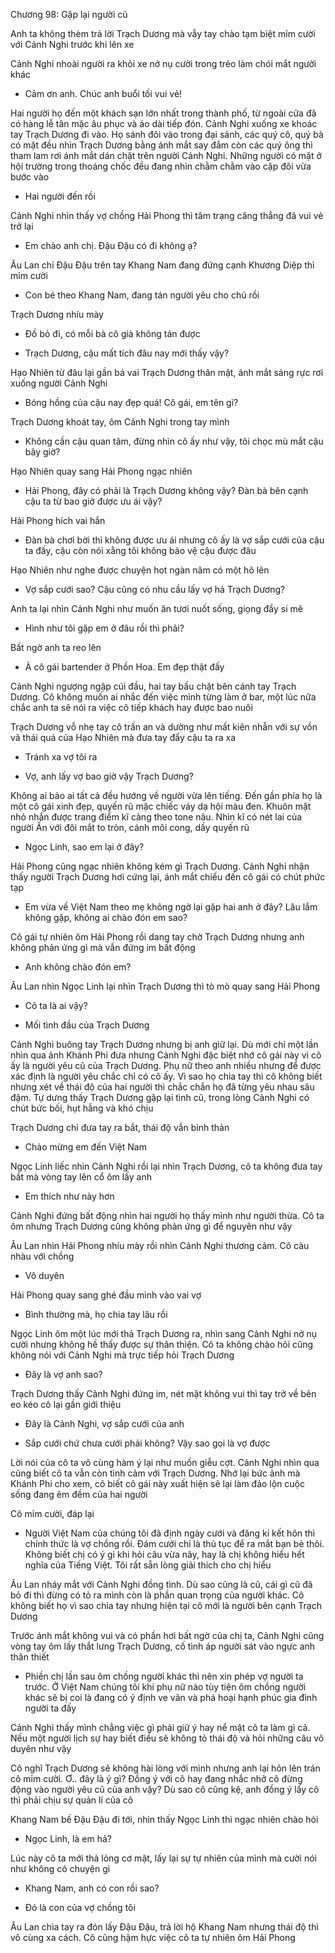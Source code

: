 




Chương 98: Gặp lại người cũ

Anh ta không thèm trả lời Trạch Dương mà vẫy tay chào tạm biệt mỉm cười với Cảnh Nghi trước khi lên xe

Cảnh Nghi nhoài người ra khỏi xe nở nụ cười trong trẻo làm chói mắt người khác

- Cảm ơn anh. Chúc anh buổi tối vui vẻ!

Hai người họ đến một khách sạn lớn nhất trong thành phố, từ ngoài cửa đã có hàng lễ tân mặc âu phục và áo dài tiếp đón. Cảnh Nghi xuống xe khoác tay Trạch Dương đi vào. Họ sánh đôi vào trong đại sảnh, các quý cô, quý bà có mặt đều nhìn Trạch Dương bằng ánh mắt say đắm còn các quý ông thì tham lam rơi ánh mắt dán chặt trên người Cảnh Nghi. Những người có mặt ở hội trường trong thoáng chốc đều đang nhìn chằm chằm vào cặp đôi vừa bước vào

- Hai người đến rồi

Cảnh Nghi nhìn thấy vợ chồng Hải Phong thì tâm trạng căng thẳng đã vui vẻ trở lại

- Em chào anh chị. Đậu Đậu có đi không ạ?

Âu Lan chỉ Đậu Đậu trên tay Khang Nam đang đứng cạnh Khương Diệp thì mỉm cười

- Con bé theo Khang Nam, đang tán người yêu cho chú rồi

Trạch Dương nhíu mày

- Đồ bỏ đi, có mỗi bà cô già không tán được

- Trạch Dương, cậu mất tích đâu nay mới thấy vậy?

Hạo Nhiên từ đâu lại gần bá vai Trạch Dương thân mật, ánh mắt sáng rực rơi xuống người Cảnh Nghi

- Bóng hồng của cậu nay đẹp quá! Cô gái, em tên gì?

Trạch Dương khoát tay, ôm Cảnh Nghi trong tay mình

- Không cần cậu quan tâm, đừng nhìn cô ấy như vậy, tôi chọc mù mắt cậu bây giờ?

Hạo Nhiên quay sang Hải Phong ngạc nhiên

- Hải Phong, đây có phải là Trạch Dương không vậy? Đàn bà bên cạnh cậu ta từ bao giờ được ưu ái vậy?

Hải Phong hích vai hắn

- Đàn bà chơi bời thì không được ưu ái nhưng cô ấy là vợ sắp cưới của cậu ta đấy, cậu còn nói xằng tôi không bảo vệ cậu được đâu

Hạo Nhiên như nghe được chuyện hot ngàn năm có một hô lên

- Vợ sắp cưới sao? Cậu cũng có nhu cầu lấy vợ hả Trạch Dương?

Anh ta lại nhìn Cảnh Nghi như muốn ăn tươi nuốt sống, giọng đầy si mê

- Hình như tôi gặp em ở đâu rồi thì phải?

Bất ngờ anh ta reo lên

- À cô gái bartender ở Phồn Hoa. Em đẹp thật đấy

Cảnh Nghi ngượng ngập cúi đầu, hai tay bấu chặt bên cánh tay Trạch Dương. Cô không muốn ai nhắc đến việc mình từng làm ở bar, một lúc nữa chắc anh ta sẽ nói ra việc cô tiếp khách hay được bao nuôi

Trạch Dương vỗ nhẹ tay cô trấn an và dường như mất kiên nhẫn với sự vồn vã thái quá của Hạo Nhiên mà đưa tay đẩy cậu ta ra xa

- Tránh xa vợ tôi ra

- Vợ, anh lấy vợ bao giờ vậy Trạch Dương?

Không ai bảo ai tất cả đều hướng về người vừa lên tiếng. Đến gần phía họ là một cô gái xinh đẹp, quyến rũ mặc chiếc váy dạ hội màu đen. Khuôn mặt nhỏ nhắn được trang điểm kĩ càng theo tone nâu. Nhìn kĩ có nét lai của người Ấn với đôi mắt to tròn, cánh môi cong, dầy quyến rũ

- Ngọc Linh, sao em lại ở đây?

Hải Phong cũng ngạc nhiên không kém gì Trạch Dương. Cảnh Nghi nhận thấy người Trạch Dương hơi cứng lại, ánh mắt chiếu đến cô gái có chút phức tạp

- Em vừa về Việt Nam theo mẹ không ngờ lại gặp hai anh ở đây? Lâu lắm không gặp, không ai chào đón em sao?

Cô gái tự nhiên ôm Hải Phong rồi dang tay chờ Trạch Dương nhưng anh không phản ứng gì mà vẫn đứng im bất động

- Anh không chào đón em?

Âu Lan nhìn Ngọc Linh lại nhìn Trạch Dương thì tò mò quay sang Hải Phong

- Cô ta là ai vậy?

- Mối tình đầu của Trạch Dương

Cảnh Nghi buông tay Trạch Dương nhưng bị anh giữ lại. Dù mới chỉ một lần nhìn qua ảnh Khánh Phi đưa nhưng Cảnh Nghi đặc biệt nhớ cô gái này vì cô ấy là người yêu cũ của Trạch Dương. Phụ nữ theo anh nhiều nhưng để được xác định là người yêu chắc chỉ có cô ấy. Vì sao họ chia tay thì cô không biết nhưng xét về thái độ của hai người thì chắc chắn họ đã từng yêu nhau sâu đậm. Tự dưng thấy Trạch Dương gặp lại tình cũ, trong lòng Cảnh Nghi có chút bức bối, hụt hẫng và khó chịu

Trạch Dương chỉ đưa tay ra bắt, thái độ vẫn bình thản

- Chào mừng em đến Việt Nam

Ngọc Linh liếc nhìn Cảnh Nghi rồi lại nhìn Trạch Dương, cô ta không đưa tay bắt mà vòng tay lên cổ ôm lấy anh

- Em thích như này hơn

Cảnh Nghi đứng bất động nhìn hai người họ thấy mình như người thừa. Cô ta ôm nhưng Trạch Dương cũng không phản ứng gì để nguyên như vậy

Âu Lan nhìn Hải Phong nhíu mày rồi nhìn Cảnh Nghi thương cảm. Cô càu nhàu với chồng

- Vô duyên

Hải Phong quay sang ghé đầu mình vào vai vợ

- Bình thường mà, họ chia tay lâu rồi

Ngọc Linh ôm một lúc mới thả Trạch Dương ra, nhìn sang Cảnh Nghi nở nụ cười nhưng không hề thấy được sự thân thiện. Cô ta không chào hỏi cũng không nói với Cảnh Nghi mà trực tiếp hỏi Trạch Dương

- Đây là vợ anh sao?

Trạch Dương thấy Cảnh Nghi đứng im, nét mặt không vui thì tay trở về bên eo kéo cô lại gần giới thiệu

- Đây là Cảnh Nghi, vợ sắp cưới của anh

- Sắp cưới chứ chưa cưới phải không? Vậy sao gọi là vợ được

Lời nói của cô ta vô cùng hàm ý lại như muốn giễu cợt. Cảnh Nghi nhìn qua cũng biết cô ta vẫn còn tình cảm với Trạch Dương. Nhớ lại bức ảnh mà Khánh Phi cho xem, cô biết cô gái này xuất hiện sẽ lại làm đảo lộn cuộc sống đang êm đềm của hai người

Cô mỉm cười, đáp lại

- Người Việt Nam của chúng tôi đã định ngày cưới và đăng kí kết hôn thì chính thức là vợ chồng rồi. Đám cưới chỉ là thủ tục để ra mắt bạn bè thôi. Không biết chị có ý gì khi hỏi câu vừa nãy, hay là chị không hiểu hết nghĩa của Tiếng Việt. Tôi rất sẵn lòng giải thích cho chị hiểu

Âu Lan nháy mắt với Cảnh Nghi đồng tình. Dù sao cũng là cũ, cái gì cũ đã bỏ đi thì đừng có tỏ ra mình còn là phần quan trọng của người khác. Cô không biết họ vì sao chia tay nhưng hiện tại cô mới là người bên cạnh Trạch Dương

Trước ánh mắt không vui và có phần hơi bất ngờ của chị ta, Cảnh Nghi cũng vòng tay ôm lấy thắt lưng Trạch Dương, cố tình áp người sát vào ngực anh thân thiết

- Phiền chị lần sau ôm chồng người khác thì nên xin phép vợ người ta trước. Ở Việt Nam chúng tôi khi phụ nữ nào tùy tiện ôm chồng người khác sẽ bị coi là đang có ý định ve vãn và phá hoại hạnh phúc gia đình người ta đấy

Cảnh Nghi thấy mình chẳng việc gì phải giữ ý hay nể mặt cô ta làm gì cả. Nếu một người lịch sự hay biết điều sẽ không tỏ thái độ và hỏi những câu vô duyên như vậy

Cô nghĩ Trạch Dương sẽ không hài lòng với mình nhưng anh lại hôn lên trán cô mỉm cười. Ơ.. đây là ý gì? Đồng ý với cô hay đang nhắc nhở cô đừng động vào người yêu cũ của anh vậy? Dù sao cô cũng kệ, anh đồng ý lấy cô thì phải chịu sự quản lí của cô

Khang Nam bế Đậu Đậu đi tới, nhìn thấy Ngọc Linh thì ngạc nhiên chào hỏi

- Ngọc Linh, là em hả?

Lúc này cô ta mới thả lỏng cơ mặt, lấy lại sự tự nhiên của mình mà cười nói như không có chuyện gì

- Khang Nam, anh có con rồi sao?

- Đó là con của vợ chồng tôi

Âu Lan chìa tay ra đón lấy Đậu Đậu, trả lời hộ Khang Nam nhưng thái độ thì vô cùng xa cách. Cô cũng hậm hực việc cô ta tự nhiên ôm Hải Phong




